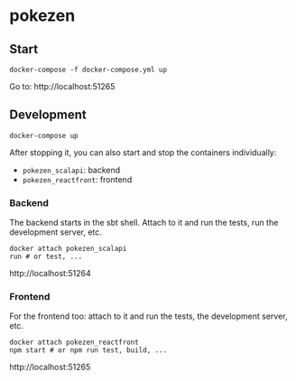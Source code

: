 # pokezen

## Start

    docker-compose -f docker-compose.yml up

Go to: http://localhost:51265


## Development

    docker-compose up

After stopping it, you can also start and stop the containers individually:
* `pokezen_scalapi`: backend
* `pokezen_reactfront`: frontend

### Backend
The backend starts in the sbt shell. Attach to it and run the tests, run the development server, etc.

    docker attach pokezen_scalapi
    run # or test, ...

http://localhost:51264


### Frontend
For the frontend too: attach to it and run the tests, the development server, etc.

    docker attach pokezen_reactfront
    npm start # or npm run test, build, ...

http://localhost:51265
